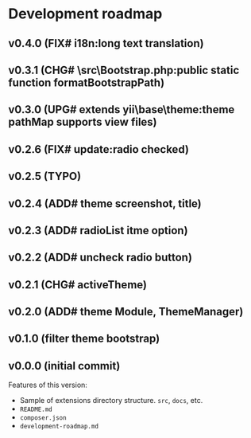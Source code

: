 # Development roadmap

## v0.4.0 (FIX# i18n:long text translation)


## v0.3.1 (CHG# \src\Bootstrap.php:public static function formatBootstrapPath)


## v0.3.0 (UPG# extends yii\base\theme:theme pathMap supports view files)


## v0.2.6 (FIX# update:radio checked)


## v0.2.5 (TYPO)


## v0.2.4 (ADD# theme screenshot, title)


## v0.2.3 (ADD# radioList itme option)


## v0.2.2 (ADD# uncheck radio button)


## v0.2.1 (CHG# activeTheme)


## v0.2.0 (ADD# theme Module, ThemeManager)


## v0.1.0 (filter theme bootstrap)


## v0.0.0 (initial commit)

Features of this version:

* Sample of extensions directory structure. `src`, `docs`, etc.
* `README.md`
* `composer.json`
* `development-roadmap.md`
